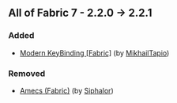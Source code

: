 ## All of Fabric 7 - 2.2.0 -> 2.2.1

### Added

  * [Modern KeyBinding [Fabric]](https://www.curseforge.com/minecraft/mc-mods/modern-keybinding-fabric) (by [MikhailTapio](https://www.curseforge.com/members/MikhailTapio/projects))

### Removed

  * [Amecs (Fabric)](https://www.curseforge.com/minecraft/mc-mods/amecs) (by [Siphalor](https://www.curseforge.com/members/Siphalor/projects))

